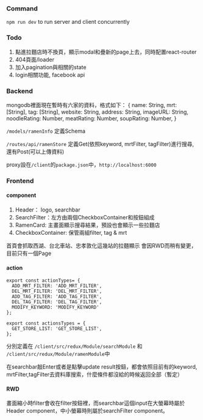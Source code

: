 
### Command
`npm run dev` to run server and client concurrently

### Todo
1. 點進拉麵店時不換頁，顯示modal和疊新的page上去，同時配置react-router
2. 404頁面/loader
3. 加入pagination與相關的state
4. login相關功能, facebook api

### Backend
mongodb裡面現在暫時有六家的資料，格式如下：
{
    name: String,
    mrt: [String],
    tag: [String],
    website: String,
    address: String,
    imageURL: String,
    noodleRating: Number,
    meatRating: Number,
    soupRating: Number,
}

`/models/ramenInfo` 定義Schema

`/routes/api/ramenStore` 定義Get(依照keyword, mrtFilter, tagFilter)進行搜尋,還有Post(可以上傳資料)

proxy設在`/client`的`package.json`中，`http://localhost:6000`

### Frontend

#### component
1. Header： logo, searchbar
2. SearchFilter：左方由兩個CheckboxContainer和按鈕組成
3. RamenCard: 主畫面顯示搜尋結果，預設也會顯示一些拉麵店
4. CheckboxContainer: 保管兩組filter, tag & mrt

首頁會抓取西湖、台北車站、忠孝敦化這幾站的拉麵顯示
會因RWD而稍有變更，目前只有一個Page

#### action
```
export const actionTypes= {
  ADD_MRT_FILTER: 'ADD_MRT_FILTER',
  DEL_MRT_FILTER: 'DEL_MRT_FILTER',
  ADD_TAG_FILTER: 'ADD_TAG_FILTER',
  DEL_TAG_FILTER: 'DEL_TAG_FILTER',
  MODIFY_KEYWORD: 'MODIFY_KEYWORD'
};

export const actionsTypes = {
  GET_STORE_LIST: 'GET_STORE_LIST',  
};
````
分別定義在 `/client/src/redux/Module/searchModule` 和 `/client/src/redux/Module/ramenModule`中

在searchbar敲Enter或者是點擊update result按鈕，都會依照目前有的keyword, mrtFilter,tagFilter去資料庫搜索，什麼條件都沒給的時候返回全部（暫定）

#### RWD
畫面縮小時filter會收在filter按鈕裡，而searchbar這個input在大螢幕時屬於Header component，中小螢幕時則屬於searchFilter component。